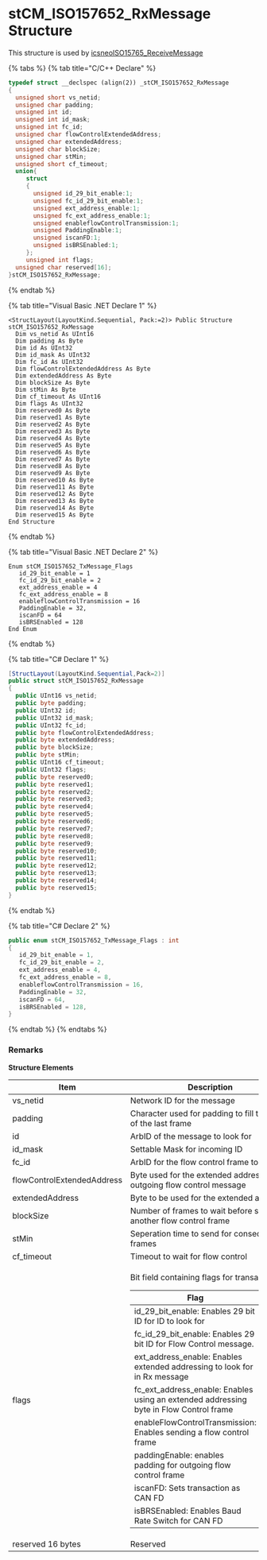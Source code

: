 # stCM\_ISO157652\_RxMessage Structure

This structure is used by [icsneoISO15765\_ReceiveMessage](../../message-functions-overview-intrepidcs-api/iso15765-message-functions-overview-intrepidcs-api/iso15765_receivemessage-method-intrepidcs-api.md)

{% tabs %}
{% tab title="C/C++ Declare" %}
```cpp
typedef struct __declspec (align(2)) _stCM_ISO157652_RxMessage
{
  unsigned short vs_netid;
  unsigned char padding;
  unsigned int id;
  unsigned int id_mask;
  unsigned int fc_id;
  unsigned char flowControlExtendedAddress;
  unsigned char extendedAddress;
  unsigned char blockSize;
  unsigned char stMin;
  unsigned short cf_timeout;
  union{
     struct
     {
       unsigned id_29_bit_enable:1;
       unsigned fc_id_29_bit_enable:1;
       unsigned ext_address_enable:1;
       unsigned fc_ext_address_enable:1;
       unsigned enableflowControlTransmission:1;
       unsigned PaddingEnable:1;
       unsigned iscanFD:1;
       unsigned isBRSEnabled:1;
     };
     unsigned int flags;
  unsigned char reserved[16];
}stCM_ISO157652_RxMessage;
```
{% endtab %}

{% tab title="Visual Basic .NET Declare 1" %}
```vbnet
<StructLayout(LayoutKind.Sequential, Pack:=2)> Public Structure stCM_ISO157652_RxMessage
  Dim vs_netid As UInt16
  Dim padding As Byte
  Dim id As UInt32
  Dim id_mask As UInt32
  Dim fc_id As UInt32
  Dim flowControlExtendedAddress As Byte
  Dim extendedAddress As Byte
  Dim blockSize As Byte
  Dim stMin As Byte
  Dim cf_timeout As UInt16
  Dim flags As UInt32
  Dim reserved0 As Byte
  Dim reserved1 As Byte
  Dim reserved2 As Byte
  Dim reserved3 As Byte
  Dim reserved4 As Byte
  Dim reserved5 As Byte
  Dim reserved6 As Byte
  Dim reserved7 As Byte
  Dim reserved8 As Byte
  Dim reserved9 As Byte
  Dim reserved10 As Byte
  Dim reserved11 As Byte
  Dim reserved12 As Byte
  Dim reserved13 As Byte
  Dim reserved14 As Byte
  Dim reserved15 As Byte
End Structure
```
{% endtab %}

{% tab title="Visual Basic .NET Declare 2" %}
```vbnet
Enum stCM_ISO157652_TxMessage_Flags
   id_29_bit_enable = 1
   fc_id_29_bit_enable = 2
   ext_address_enable = 4
   fc_ext_address_enable = 8
   enableflowControlTransmission = 16
   PaddingEnable = 32,
   iscanFD = 64
   isBRSEnabled = 128
End Enum
```
{% endtab %}

{% tab title="C# Declare 1" %}
```csharp
[StructLayout(LayoutKind.Sequential,Pack=2)]
public struct stCM_ISO157652_RxMessage
{
  public UInt16 vs_netid;
  public byte padding;
  public UInt32 id;
  public UInt32 id_mask;
  public UInt32 fc_id;
  public byte flowControlExtendedAddress;
  public byte extendedAddress;
  public byte blockSize;
  public byte stMin;
  public UInt16 cf_timeout;
  public UInt32 flags;
  public byte reserved0;
  public byte reserved1;
  public byte reserved2;
  public byte reserved3;
  public byte reserved4;
  public byte reserved5;
  public byte reserved6;
  public byte reserved7;
  public byte reserved8;
  public byte reserved9;
  public byte reserved10;
  public byte reserved11;
  public byte reserved12;
  public byte reserved13;
  public byte reserved14;
  public byte reserved15;
}
```
{% endtab %}

{% tab title="C# Declare 2" %}
```csharp
public enum stCM_ISO157652_TxMessage_Flags : int
{
   id_29_bit_enable = 1,
   fc_id_29_bit_enable = 2,
   ext_address_enable = 4,
   fc_ext_address_enable = 8,
   enableflowControlTransmission = 16,
   PaddingEnable = 32,
   iscanFD = 64,
   isBRSEnabled = 128,
}
```
{% endtab %}
{% endtabs %}

### Remarks

**Structure Elements**

| Item                       | Description                                                                                                                                                                                                                                                                                                                                                                                                                                                                                                                                                                                                                                                                                                                                                                                                                                                                       |
| -------------------------- | --------------------------------------------------------------------------------------------------------------------------------------------------------------------------------------------------------------------------------------------------------------------------------------------------------------------------------------------------------------------------------------------------------------------------------------------------------------------------------------------------------------------------------------------------------------------------------------------------------------------------------------------------------------------------------------------------------------------------------------------------------------------------------------------------------------------------------------------------------------------------------- |
| vs\_netid                  | Network ID for the message                                                                                                                                                                                                                                                                                                                                                                                                                                                                                                                                                                                                                                                                                                                                                                                                                                                        |
| padding                    | Character used for padding to fill the rest of the last frame                                                                                                                                                                                                                                                                                                                                                                                                                                                                                                                                                                                                                                                                                                                                                                                                                     |
| id                         | ArbID of the message to look for                                                                                                                                                                                                                                                                                                                                                                                                                                                                                                                                                                                                                                                                                                                                                                                                                                                  |
| id\_mask                   | Settable Mask for incoming ID                                                                                                                                                                                                                                                                                                                                                                                                                                                                                                                                                                                                                                                                                                                                                                                                                                                     |
| fc\_id                     | ArbID for the flow control frame to send                                                                                                                                                                                                                                                                                                                                                                                                                                                                                                                                                                                                                                                                                                                                                                                                                                          |
| flowControlExtendedAddress | Byte used for the extended address in outgoing flow control message                                                                                                                                                                                                                                                                                                                                                                                                                                                                                                                                                                                                                                                                                                                                                                                                               |
| extendedAddress            | Byte to be used for the extended address                                                                                                                                                                                                                                                                                                                                                                                                                                                                                                                                                                                                                                                                                                                                                                                                                                          |
| blockSize                  | Number of frames to wait before sending another flow control frame                                                                                                                                                                                                                                                                                                                                                                                                                                                                                                                                                                                                                                                                                                                                                                                                                |
| stMin                      | Seperation time to send for consecutive frames                                                                                                                                                                                                                                                                                                                                                                                                                                                                                                                                                                                                                                                                                                                                                                                                                                    |
| cf\_timeout                | Timeout to wait for flow control                                                                                                                                                                                                                                                                                                                                                                                                                                                                                                                                                                                                                                                                                                                                                                                                                                                  |
| flags                      | <p>Bit field containing flags for transaction</p><table><thead><tr><th>Flag</th><th>Value</th></tr></thead><tbody><tr><td>id_29_bit_enable: Enables 29 bit ID for ID to look for</td><td>1</td></tr><tr><td>fc_id_29_bit_enable: Enables 29 bit ID for Flow Control message.</td><td>2</td></tr><tr><td>ext_address_enable: Enables extended addressing to look for in Rx message</td><td>4</td></tr><tr><td>fc_ext_address_enable: Enables using an extended addressing byte in Flow Control frame</td><td>8</td></tr><tr><td>enableFlowControlTransmission: Enables sending a flow control frame</td><td>16</td></tr><tr><td>paddingEnable: enables padding for outgoing flow control frame</td><td>32</td></tr><tr><td>iscanFD: Sets transaction as CAN FD</td><td>64</td></tr><tr><td>isBRSEnabled: Enables Baud Rate Switch for CAN FD</td><td>128</td></tr></tbody></table> |
| reserved 16 bytes          | Reserved                                                                                                                                                                                                                                                                                                                                                                                                                                                                                                                                                                                                                                                                                                                                                                                                                                                                          |
